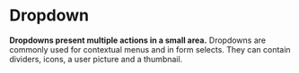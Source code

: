 # Dropdown

**Dropdowns present multiple actions in a small area.**
Dropdowns are commonly used for contextual menus and in form selects. They can contain dividers, icons, a user picture and a thumbnail.


<demo-block component="dropdown" partial="default" has-theme-switcher="false"></demo-block>


<demo-block component="dropdown" partial="target" has-theme-switcher="false"></demo-block>
